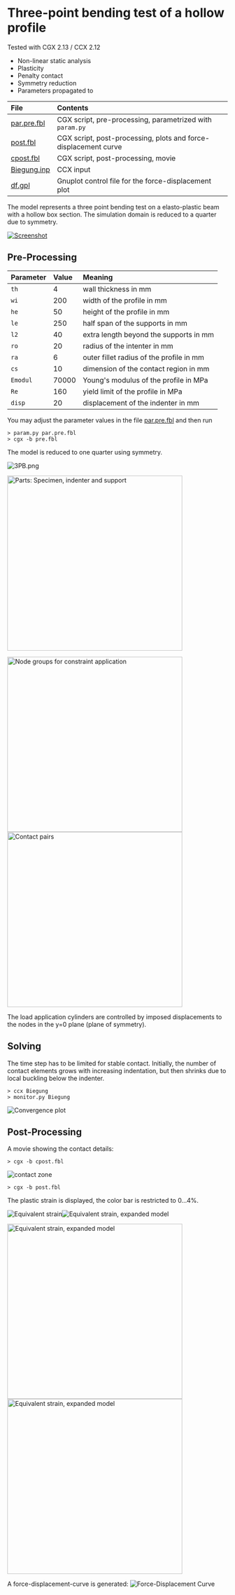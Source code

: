 # Three-point bending test of a hollow profile
Tested with CGX 2.13 / CCX 2.12

+ Non-linear static analysis
+ Plasticity
+ Penalty contact
+ Symmetry reduction
+ Parameters propagated to

File                       | Contents    
 :-------------            | :-------------
 [par.pre.fbl](par.pre.fbl)        | CGX script, pre-processing, parametrized with `param.py`
 [post.fbl](post.fbl)      | CGX script, post-processing, plots and force-displacement curve
 [cpost.fbl](cpost.fbl)      | CGX script, post-processing, movie
 [Biegung.inp](Biegung.inp) | CCX input
 [df.gpl](df.gpl) | Gnuplot control file for the force-displacement plot

The model represents a three point bending test on a elasto-plastic beam with a hollow box section. The simulation
domain is reduced to a quarter due to symmetry.

[![Screenshot](3PBref.png)](http://smath.info/cloud/worksheet/RgGh4MoK)

## Pre-Processing


| Parameter | Value   | Meaning |
| :-------- |  :----- | :------------- |
| `th`      | 4       | wall thickness in mm |
| `wi`      | 200     | width of the profile in mm|
| `he`      | 50      | height of the profile in mm |
| `le`      | 250     | half span of the supports in mm |
| `l2`      | 40      | extra length beyond the supports in mm |
| `ro`      | 20      | radius of the intenter in mm |
| `ra`      | 6       | outer fillet radius of the profile in mm |
| `cs`      | 10      | dimension of the contact region in mm |
| `Emodul`  | 70000   | Young's modulus of the profile in MPa |
| `Re`      | 160     | yield limit of the profile in MPa |
| `disp`    | 20      | displacement of the indenter in mm |


You may adjust the parameter values in the file [par.pre.fbl](par.pre.fbl) and then run
```
> param.py par.pre.fbl
> cgx -b pre.fbl
```
The model is reduced to one quarter using symmetry.

![3PB.png](3PB.png)

<img src="Refs/parts.png" width="400" title="Parts: Specimen, indenter and support">

<img src="Refs/groups.png" width="400" title="Node groups for constraint application"><img src="Refs/pairs.png" width="400" title="Contact pairs">

The load application cylinders are controlled by imposed displacements to the nodes in the y=0 plane (plane of symmetry).

## Solving
The time step has to be limited for stable contact. Initially, the number of contact
elements grows with increasing indentation, but then shrinks due to local buckling below the indenter.
```
> ccx Biegung
> monitor.py Biegung
```
<img src="Biegung.png" title="Convergence plot">

## Post-Processing
A movie showing the contact details:
```
> cgx -b cpost.fbl
```
<img src="movie.gif"  title="contact zone">

```
> cgx -b post.fbl
```
The plastic strain is displayed, the color bar is restricted to 0...4%.

<img src="Refs/PE.png"  title="Equivalent strain"><img src="Refs/PEexpanded.png"  title="Equivalent strain, expanded model">

<img src="Refs/PEexpanded_y.png" width="400"  title="Equivalent strain, expanded model"><img src="Refs/PEexpanded_yx.png" width="400"  title="Equivalent strain, expanded model">

A force-displacement-curve is generated:
<img src="Refs/df.png" title="Force-Displacement Curve">
